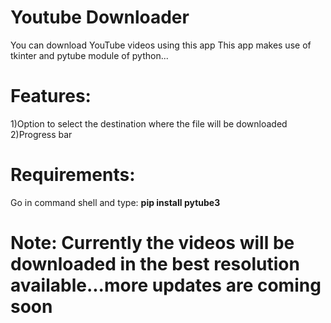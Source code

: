  # Youtube Downloader
 You can download YouTube videos using this app
 This app makes use of tkinter and pytube module of python...
 # Features:
  1)Option to select the destination where the file will be downloaded
  2)Progress bar
 # Requirements:
 Go in command shell and type:
 <strong>pip install pytube3</strong>
 # Note: Currently the videos will be downloaded in the best resolution available...more updates are coming soon
 
